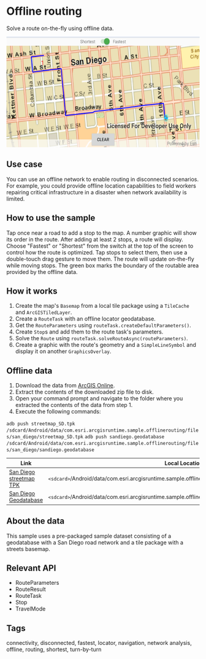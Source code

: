 # Offline routing

Solve a route on-the-fly using offline data.

![Image of offline routing](offline-routing.png)

## Use case

You can use an offline network to enable routing in disconnected scenarios. For example, you could provide offline location capabilities to field workers repairing critical infrastructure in a disaster when network availability is limited.

## How to use the sample

Tap once near a road to add a stop to the map. A number graphic will show its order in the route. After adding at least 2 stops, a route will display. Choose "Fastest" or "Shortest" from the switch at the top of the screen to control how the route is optimized. Tap stops to select them, then use a double-touch drag gesture to move them. The route will update on-the-fly while moving stops. The green box marks the boundary of the routable area provided by the offline data.

## How it works

1. Create the map's `Basemap` from a local tile package using a `TileCache` and `ArcGISTiledLayer`.
2. Create a `RouteTask` with an offline locator geodatabase.
3. Get the `RouteParameters` using `routeTask.createDefaultParameters()`.
4. Create `Stop`s and add them to the route task's parameters.
5. Solve the `Route` using `routeTask.solveRouteAsync(routeParameters)`.
6. Create a graphic with the route's geometry and a `SimpleLineSymbol` and display it on another `GraphicsOverlay`.

## Offline data

1. Download the data from [ArcGIS Online](https://arcgisruntime.maps.arcgis.com/home/item.html?id=567e14f3420d40c5a206e5c0284cf8fc).
1. Extract the contents of the downloaded zip file to disk.
1. Open your command prompt and navigate to the folder where you extracted the contents of the data from step 1.
1. Execute the following commands:

`adb push streetmap_SD.tpk /sdcard/Android/data/com.esri.arcgisruntime.sample.offlinerouting/files/san_diego/streetmap_SD.tpk`
`adb push sandiego.geodatabase /sdcard/Android/data/com.esri.arcgisruntime.sample.offlinerouting/files/san_diego/sandiego.geodatabase`

Link | Local Location
---------|-------|
|[San Diego streetmap TPK](https://arcgisruntime.maps.arcgis.com/home/item.html?id=567e14f3420d40c5a206e5c0284cf8fc)| `<sdcard>`/Android/data/com.esri.arcgisruntime.sample.offlinerouting/files/san_diego/streetmap_SD.tpk |
|[San Diego Geodatabase](https://arcgisruntime.maps.arcgis.com/home/item.html?id=567e14f3420d40c5a206e5c0284cf8fc)| `<sdcard>`/Android/data/com.esri.arcgisruntime.sample.offlinerouting/files/san_diego/sandiego.geodatabase |

## About the data

This sample uses a pre-packaged sample dataset consisting of a geodatabase with a San Diego road network and a tile package with a streets basemap.

## Relevant API

* RouteParameters
* RouteResult
* RouteTask
* Stop
* TravelMode

## Tags

connectivity, disconnected, fastest, locator, navigation, network analysis, offline, routing, shortest, turn-by-turn
